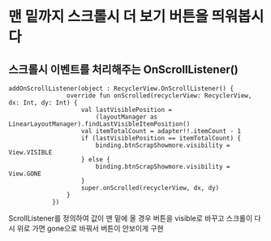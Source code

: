 # 맨 밑까지 스크롤시 더 보기 버튼을 띄워봅시다
## 스크롤시 이벤트를 처리해주는 OnScrollListener()
```
addOnScrollListener(object : RecyclerView.OnScrollListener() {
                override fun onScrolled(recyclerView: RecyclerView, dx: Int, dy: Int) {
                    val lastVisiblePosition =
                        (layoutManager as LinearLayoutManager).findLastVisibleItemPosition()
                    val itemTotalCount = adapter!!.itemCount - 1
                    if (lastVisiblePosition == itemTotalCount) {
                        binding.btnScrapShowmore.visibility = View.VISIBLE
                    } else {
                        binding.btnScrapShowmore.visibility = View.GONE
                    }
                    super.onScrolled(recyclerView, dx, dy)
                }
            })
```

ScrollListener를 정의하여 값이 맨 밑에 올 경우 버튼을 visible로 바꾸고 스크롤이 다시 위로 가면 gone으로 바꿔서 버튼이 안보이게 구현